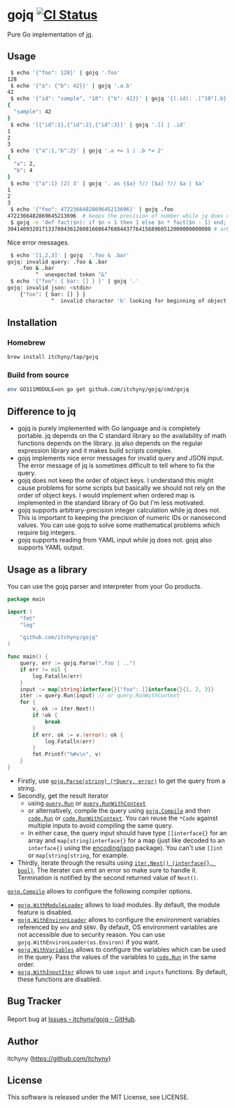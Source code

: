 # gojq [![CI Status](https://github.com/itchyny/gojq/workflows/CI/badge.svg)](https://github.com/itchyny/gojq/actions)
Pure Go implementation of [jq](https://github.com/stedolan/jq).

## Usage
```sh
 $ echo '{"foo": 128}' | gojq '.foo'
128
 $ echo '{"a": {"b": 42}}' | gojq '.a.b'
42
 $ echo '{"id": "sample", "10": {"b": 42}}' | gojq '{(.id): .["10"].b}'
{
  "sample": 42
}
 $ echo '[{"id":1},{"id":2},{"id":3}]' | gojq '.[] | .id'
1
2
3
 $ echo '{"a":1,"b":2}' | gojq '.a += 1 | .b *= 2'
{
  "a": 2,
  "b": 4
}
 $ echo '{"a":1} [2] 3' | gojq '. as {$a} ?// [$a] ?// $a | $a'
1
2
3
 $ echo '{"foo": 4722366482869645213696}' | gojq .foo
4722366482869645213696  # keeps the precision of number while jq does not
 $ gojq -n 'def fact($n): if $n < 1 then 1 else $n * fact($n - 1) end; fact(50)'
30414093201713378043612608166064768844377641568960512000000000000 # arbitrary-precision integer calculation
```

Nice error messages.
```sh
 $ echo '[1,2,3]' | gojq  '.foo & .bar'
gojq: invalid query: .foo & .bar
    .foo & .bar
         ^  unexpected token "&"
 $ echo '{"foo": { bar: [] } }' | gojq '.'
gojq: invalid json: <stdin>
    {"foo": { bar: [] } }
              ^  invalid character 'b' looking for beginning of object key string
```

## Installation
### Homebrew
```sh
brew install itchyny/tap/gojq
```

### Build from source
```bash
env GO111MODULE=on go get github.com/itchyny/gojq/cmd/gojq
```

## Difference to jq
- gojq is purely implemented with Go language and is completely portable. jq depends on the C standard library so the availability of math functions depends on the library. jq also depends on the regular expression library and it makes build scripts complex.
- gojq implements nice error messages for invalid query and JSON input. The error message of jq is sometimes difficult to tell where to fix the query.
- gojq does not keep the order of object keys. I understand this might cause problems for some scripts but basically we should not rely on the order of object keys. I would implement when ordered map is implemented in the standard library of Go but I'm less motivated.
- gojq supports arbitrary-precision integer calculation while jq does not. This is important to keeping the precision of numeric IDs or nanosecond values. You can use gojq to solve some mathematical problems which require big integers.
- gojq supports reading from YAML input while jq does not. gojq also supports YAML output.

## Usage as a library
You can use the gojq parser and interpreter from your Go products.

```go
package main

import (
	"fmt"
	"log"

	"github.com/itchyny/gojq"
)

func main() {
	query, err := gojq.Parse(".foo | ..")
	if err != nil {
		log.Fatalln(err)
	}
	input := map[string]interface{}{"foo": []interface{}{1, 2, 3}}
	iter := query.Run(input) // or query.RunWithContext
	for {
		v, ok := iter.Next()
		if !ok {
			break
		}
		if err, ok := v.(error); ok {
			log.Fatalln(err)
		}
		fmt.Printf("%#v\n", v)
	}
}
```

- Firstly, use [`gojq.Parse(string) (*Query, error)`](https://pkg.go.dev/github.com/itchyny/gojq?tab=doc#Parse) to get the query from a string.
- Secondly, get the result iterator
  - using [`query.Run`](https://pkg.go.dev/github.com/itchyny/gojq?tab=doc#Query.Run) or [`query.RunWithContext`](https://pkg.go.dev/github.com/itchyny/gojq?tab=doc#Query.RunWithContext)
  - or alternatively, compile the query using [`gojq.Compile`](https://pkg.go.dev/github.com/itchyny/gojq?tab=doc#Compile) and then [`code.Run`](https://pkg.go.dev/github.com/itchyny/gojq?tab=doc#Code.Run) or [`code.RunWithContext`](https://pkg.go.dev/github.com/itchyny/gojq?tab=doc#Code.RunWithContext). You can reuse the `*Code` against multiple inputs to avoid compiling the same query.
  - In either case, the query input should have type `[]interface{}` for an array and `map[string]interface{}` for a map (just like decoded to an `interface{}` using the [encoding/json](https://golang.org/pkg/encoding/json/) package). You can't use `[]int` or `map[string]string`, for example.
- Thirdly, iterate through the results using [`iter.Next() (interface{}, bool)`](https://pkg.go.dev/github.com/itchyny/gojq?tab=doc#Iter). The iterater can emit an error so make sure to handle it. Termination is notified by the second returned value of `Next()`.

[`gojq.Compile`](https://pkg.go.dev/github.com/itchyny/gojq?tab=doc#Compile) allows to configure the following compiler options.

- [`gojq.WithModuleLoader`](https://pkg.go.dev/github.com/itchyny/gojq?tab=doc#WithModuleLoader) allows to load modules. By default, the module feature is disabled.
- [`gojq.WithEnvironLoader`](https://pkg.go.dev/github.com/itchyny/gojq?tab=doc#WithEnvironLoader) allows to configure the environment variables referenced by `env` and `$ENV`. By default, OS environment variables are not accessible due to security reason. You can use `gojq.WithEnvironLoader(os.Environ)` if you want.
- [`gojq.WithVariables`](https://pkg.go.dev/github.com/itchyny/gojq?tab=doc#WithVariables) allows to configure the variables which can be used in the query. Pass the values of the variables to [`code.Run`](https://pkg.go.dev/github.com/itchyny/gojq?tab=doc#Code.Run) in the same order.
- [`gojq.WithInputIter`](https://pkg.go.dev/github.com/itchyny/gojq?tab=doc#WithInputIter) allows to use `input` and `inputs` functions. By default, these functions are disabled.

## Bug Tracker
Report bug at [Issues・itchyny/gojq - GitHub](https://github.com/itchyny/gojq/issues).

## Author
itchyny (https://github.com/itchyny)

## License
This software is released under the MIT License, see LICENSE.
